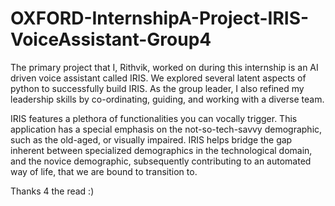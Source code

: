 # OXFORD-InternshipA-Project-IRIS-VoiceAssistant-Group4
The primary project that I, Rithvik, worked on during this internship is an AI driven voice assistant called IRIS. We explored several latent aspects of python to successfully build IRIS. As the group leader, I also refined my leadership skills by co-ordinating, guiding, and working with a diverse team.

IRIS features a plethora of functionalities you can vocally trigger. This application has a special emphasis on the not-so-tech-savvy demographic, such as the old-aged, or visually impaired. IRIS helps bridge the gap inherent between specialized demographics in the technological domain, and the novice demographic, subsequently contributing to an automated way of life, that we are bound to transition to.

Thanks 4 the read :)
